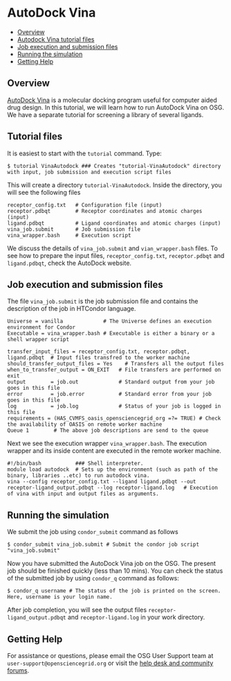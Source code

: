 # AutoDock Vina

 * [Overview](#overview)
 * [Autodock Vina tutorial files](#autodock-vina-tutorial-files)
 * [Job execution and submission files](#job-execution-and-submission-files)
 * [Running the simulation](#running-the-simulation)
 * [Getting Help](#getting-help)


## Overview
[AutoDock Vina](http://vina.scripps.edu/) is a molecular docking program useful for computer aided drug design.  In this tutorial, we will learn how to run AutoDock Vina on OSG.  We have a separate tutorial for screening a library of several ligands.

## Tutorial files

It is easiest to start with the `tutorial` command. Type:

```
$ tutorial VinaAutodock ### Creates "tutorial-VinaAutodock" directory with input, job submission and execution script files
```
 
This will create a directory `tutorial-VinaAutodock`. Inside the directory, you will see the following files
```
receptor_config.txt   # Configuration file (input)
receptor.pdbqt        # Receptor coordinates and atomic charges (input)
ligand.pdbqt          # Ligand coordinates and atomic charges (input)
vina_job.submit       # Job submission file
vina_wrapper.bash     # Execution script
```

We discuss the details of  `vina_job.submit` and `vian_wrapper.bash` files. To see how to prepare the input files, `receptor_config.txt`,  `receptor.pdbqt` and `ligand.pdbqt`, check the AutoDock website.

## Job execution and submission files

The file `vina_job.submit` is the job submission file and contains the description of the job in HTCondor language. 
```
Universe = vanilla             # The Universe defines an execution environment for Condor 
Executable = vina_wrapper.bash # Executable is either a binary or a shell wrapper script
 
transfer_input_files = receptor_config.txt, receptor.pdbqt, ligand.pdbqt  # Input files transfred to the worker machine
should_transfer_output_files = Yes    # Transfers all the output files
when_to_transfer_output = ON_EXIT   # File transfers are performed on exit 
output        = job.out             # Standard output from your job goes in this file
error         = job.error           # Standard error from your job goes in this file
log           = job.log             # Status of your job is logged in this file
requirements = (HAS_CVMFS_oasis_opensciencegrid_org =?= TRUE) # Check the availability of OASIS on remote worker machine
Queue 1        # The above job descriptions are send to the queue
```


Next we see the execution wrapper  `vina_wrapper.bash`. The execution wrapper and its inside content are executed in the remote worker machine.

 ```
#!/bin/bash           ### Shell interpreter.
module load autodock  # Sets up the environment (such as path of the binary, libraries ..etc) to run autodock vina.
vina --config receptor_config.txt --ligand ligand.pdbqt --out receptor-ligand_output.pdbqt --log receptor-ligand.log   # Execution of vina with input and output files as arguments.
```

## Running the simulation

We submit the job using `condor_submit` command as follows
```
$ condor_submit vina_job.submit # Submit the condor job script "vina_job.submit"
```

Now you have submitted the AutoDock Vina job on the OSG.  The present job should be finished quickly (less than 10 mins). You can check the status of the submitted job by using `condor_q` command as follows:

```
$ condor_q username # The status of the job is printed on the screen. Here, username is your login name.
```

After job completion, you will see the output files `receptor-ligand_output.pdbqt` and `receptor-ligand.log` in your work directory.

## Getting Help
For assistance or questions, please email the OSG User Support team  at `user-support@opensciencegrid.org` or visit the [help desk and community forums](http://support.opensciencegrid.org).
